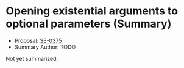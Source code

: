 # Opening existential arguments to optional parameters (Summary)

* Proposal: [SE-0375](https://github.com/apple/swift-evolution/blob/main/proposals/0375-opening-existential-optional.md)
* Summary Author: TODO

Not yet summarized.
